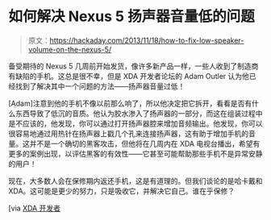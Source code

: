 # 如何解决 Nexus 5 扬声器音量低的问题

> 原文：<https://hackaday.com/2013/11/18/how-to-fix-low-speaker-volume-on-the-nexus-5/>

备受期待的 Nexus 5 几周前开始发货，像许多新产品一样，一些人收到了制造商有缺陷的手机。这总是很不幸，但是 XDA 开发者论坛的 Adam Outler 认为他已经找到了解决其中一个问题的方法——扬声器音量过低！

[Adam]注意到他的手机不像以前那么响了，所以他决定把它拆开，看看是否有什么东西导致了低沉的音质。他认为胶水渗入了扬声器的一部分，而这在组装过程中是不应该的，他发现，你可以通过打开扬声器腔来增加音频输出。他发现，你可以很容易地通过用热针在扬声器上戳几个孔来连接扬声器，这有助于增加手机的音量。这并不是一个确切的黑客攻击，但他将在几周内在 XDA 电视台播出，希望有更多的案例出现，以评估黑客的有效性——它甚至可能帮助那些手机不是异常安静的用户！

现在，大多数人会在保修期内返还手机，这是有道理的。但我们谈论的是哈卡戴和 XDA。这可能是更少的努力，只是吸收它，并解决它自己。谁在乎保修？

[via [XDA 开发者](http://www.xda-developers.com/android/how-to-fix-the-low-speaker-volume-on-your-google-nexus-5/)